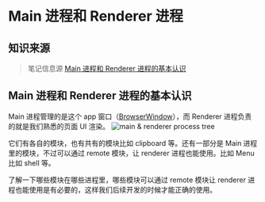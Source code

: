 # Main 进程和 Renderer 进程

## 知识来源

> 笔记信息源 [Main 进程和 Renderer 进程的基本认识](https://molunerfinn.com/electron-vue-2/)

## Main 进程和 Renderer 进程的基本认识

Main 进程管理的是这个 app 窗口（[BrowserWindow](https://electronjs.org/docs/api/browser-window)），而 Renderer 进程负责的就是我们熟悉的页面 UI 渲染。
![main & renderer process tree](http://pzxqru49l.bkt.clouddn.com/images/8700af19ly1fnhc.png)

它们有各自的模块，也有共有的模块比如 clipboard 等。还有一部分是 Main 进程里的模块，不过可以通过 remote 模块，让 renderer 进程也能使用。比如 Menu 比如 shell 等。

了解一下哪些模块在哪些进程里，哪些模块可以通过 remote 模块让 renderer 进程也能使用是有必要的，这样我们后续开发的时候才能正确的使用。
